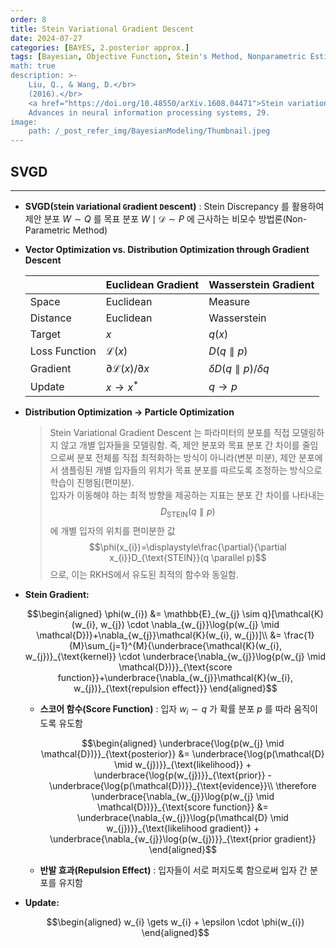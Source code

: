 ```yaml
---
order: 8
title: Stein Variational Gradient Descent
date: 2024-07-27
categories: [BAYES, 2.posterior approx.]
tags: [Bayesian, Objective Function, Stein's Method, Nonparametric Estimation]
math: true
description: >-
    Liu, Q., & Wang, D.</br>
    (2016).</br>
    <a href="https://doi.org/10.48550/arXiv.1608.04471">Stein variational gradient descent: A general purpose bayesian inference algorithm.</a></br>
    Advances in neural information processing systems, 29.
image:
    path: /_post_refer_img/BayesianModeling/Thumbnail.jpeg
---
```


## SVGD
-----

- **SVGD(`S`tein `V`ariational `G`radient `D`escent)** : Stein Discrepancy 를 활용하여 제안 분포 $W \sim Q$ 를 목표 분포 $W \mid \mathcal{D} \sim P$ 에 근사하는 비모수 방법론(Non-Parametric Method)

- **Vector Optimization vs. Distribution Optimization through Gradient Descent**

    | | Euclidean Gradient | Wasserstein Gradient |
    |---|---|---|
    | Space | Euclidean | Measure |
    | Distance | Euclidean | Wasserstein |
    | Target | $x$ | $q(x)$ |
    | Loss Function | $\mathcal{L}(x)$ | $D(q \parallel p)$ |
    | Gradient | $\partial \mathcal{L}(x) / \partial x$ | $\delta D(q \parallel p) / \delta q$ |
    | Update | $x \to x^{*}$ | $q \to p$ |

- **Distribution Optimization $\to$ Particle Optimization**

    > Stein Variational Gradient Descent 는 파라미터의 분포를 직접 모델링하지 않고 개별 입자들을 모델링함. 즉, 제안 분포와 목표 분포 간 차이를 줄임으로써 분포 전체를 직접 최적화하는 방식이 아니라(변분 미분), 제안 분포에서 샘플링된 개별 입자들의 위치가 목표 분포를 따르도록 조정하는 방식으로 학습이 진행됨(편미분). <br> 입자가 이동해야 하는 최적 방향을 제공하는 지표는 분포 간 차이를 나타내는 $$D_{\text{STEIN}}(q \parallel p)$$ 에 개별 입자의 위치를 편미분한 값 $$\phi(x_{i})=\displaystyle\frac{\partial}{\partial x_{i}}D_{\text{STEIN}}(q \parallel p)$$ 으로, 이는 RKHS에서 유도된 최적의 함수와 동일함.

- **Stein Gradient:**

    $$\begin{aligned}
    \phi(w_{i})
    &= \mathbb{E}_{w_{j} \sim q}[\mathcal{K}(w_{i}, w_{j}) \cdot \nabla_{w_{j}}\log{p(w_{j} \mid \mathcal{D})}+\nabla_{w_{j}}\mathcal{K}(w_{i}, w_{j})]\\
    &= \frac{1}{M}\sum_{j=1}^{M}{\underbrace{\mathcal{K}(w_{i}, w_{j})}_{\text{kernel}} \cdot \underbrace{\nabla_{w_{j}}\log{p(w_{j} \mid \mathcal{D})}}_{\text{score function}}+\underbrace{\nabla_{w_{j}}\mathcal{K}(w_{i}, w_{j})}_{\text{repulsion effect}}}
    \end{aligned}$$

    - **스코어 함수(Score Function)** : 입자 $w_{i} \sim q$ 가 확률 분포 $p$ 를 따라 움직이도록 유도함

        $$\begin{aligned}
        \underbrace{\log{p(w_{j} \mid \mathcal{D})}}_{\text{posterior}}
        &= \underbrace{\log{p(\mathcal{D} \mid w_{j})}}_{\text{likelihood}} + \underbrace{\log{p(w_{j})}}_{\text{prior}} - \underbrace{\log{p(\mathcal{D})}}_{\text{evidence}}\\
        \therefore \underbrace{\nabla_{w_{j}}\log{p(w_{j} \mid \mathcal{D})}}_{\text{score function}}
        &= \underbrace{\nabla_{w_{j}}\log{p(\mathcal{D} \mid w_{j})}}_{\text{likelihood gradient}} + \underbrace{\nabla_{w_{j}}\log{p(w_{j})}}_{\text{prior gradient}}
        \end{aligned}$$

    - **반발 효과(Repulsion Effect)** : 입자들이 서로 퍼지도록 함으로써 입자 간 분포를 유지함

- **Update:**

    $$\begin{aligned}
    w_{i} \gets w_{i} + \epsilon \cdot \phi(w_{i})
    \end{aligned}$$